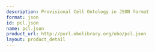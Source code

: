 ```yaml
---
description: Provisional Cell Ontology in JSON format
format: json
id: pcl.json
name: pcl.json
product_url: http://purl.obolibrary.org/obo/pcl.json
layout: product_detail
---
```

